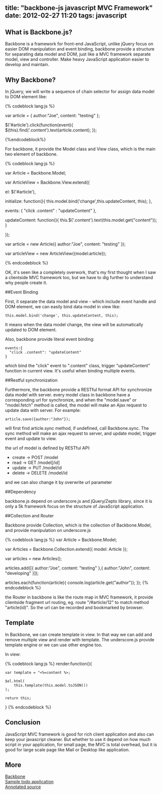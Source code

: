 title: "backbone-js javascript MVC Framework"
date: 2012-02-27 11:20
tags: javascript
---

## What is Backbone.js?

Backbone is a framework for front-end JavaScript, unlike jQuery focus on easier DOM manipulation and event binding, backbone provide a structure for separating data model and DOM, just like a MVC framework separate model, view and controller. Make heavy JavaScript application easier to develop and maintain.

## Why Backbone?

<!-- more -->

In jQuery, we will write a sequence of chain selector for assign data model to DOM element like:

{% codeblock lang:js %}

var article = {
  author:"Joe",
  content: "testing"
};

$('#article').click(function(event){
  $(this).find('.content').text(article.content);
});

{%endcodeblock%}

For backbone, it provide the Model class and View class, which is the main two element of backbone.

{% codeblock lang:js %}

var Article = Backbone.Model;


var ArticleView = Backbone.View.extend({

  el: $('#article'),

  initialize: function(){
    this.model.bind('change',this.updateContent, this);
  },

  events: {
    "click .content" : "updateContent"
  },

  updateContent: function(){
    this.$('.content').text(this.model.get("content"));
  }

});

var article = new Article({
  author:"Joe",
  content: "testing"
});

var articleView = new ArticleView({model:article});

{% endcodeblock %}

OK, it's seen like a completely overwork, that's my first thought when I saw a clientside MVC framework too, but we have to dig further to understand why people create it.

##Event Binding

First, it separate the data model and view - which include event handle and DOM element, we can easily bind data model in view like:

    this.model.bind('change', this.updateContent, this);

It means when the data model change, the view will be automatically updated to DOM element.

Also, backbone provide literal event binding:

    events:{
      "click .content": "updateContent"
    }

which bind the "click" event to ".content" class, trigger "updateContent" function in current view.
It's useful when binding multiple events.

##Restful synchronization

Furthermore, the backbone provide a RESTful format API for synchronize data model with server.
every model class in backbone have a corresponding url for synchronize, and when the "model.save" or "model.fetch" method is called, the model will make an Ajax request to update data with server.
For example:

    article.save({author:"John"});

will first find article.sync method, if undefined, call Backbone.sync.
The sync method will make an ajax request to server, and update model, trigger event and update to view.

the url of model is defined by RESTful API:

* create -> POST /model
* read   -> GET /model[/id]
* update -> PUT /model/id
* delete -> DELETE /model/id

and we can also change it by overwrite url parameter

##Dependency

backbone.js depend on underscore.js and jQuery/Zepto library, since it is only a 5k framework focus on the structure of JavaScript application.

##Collection and Router

Backbone provide Collection, which is the collection of Backbone.Model, and provide manipulation on underscore.js

{% codeblock lang:js %}
var Article = Backbone.Model;

var Articles = Backbone.Collection.extend({
  model: Article
});

var articles = new Articles();

articles.add([{
  author:"Joe",
  content: "testing"
},{
  author:"John",
  content: "developing"
}]);

articles.each(function(article){
  console.log(article.get("author"));
});
{% endcodeblock %}

the Router in backbone is like the route map in MVC framework, it provide clientside fragment url routing, eg. route "/#article/12" to match method "article(id)". So the url can be recorded and bookmarked by browser.

## Template

In Backbone, we can create template in view.
In that way we can add and remove multiple view and render with template.
The underscore.js provide template engine or we can use other engine too.

In view:

{% codeblock lang:js %}
render:function(){

    var template = "<%=content %>;

    $el.html(
        this.template(this.model.toJSON())
    );

    return this;
}
{% endcodeblock %}

## Conclusion

JavaScript MVC framework is good for rich client application and also can keep your javascript cleaner.
But whether to use it depend on how much script in your application, for small page, the MVC is total overhead, but it is good for large scale page like Mail or Desktop like application.

## More

[Backbone](http://documentcloud.github.com/backbone/)  
[Sample todo application](http://documentcloud.github.com/backbone/docs/todos.html)  
[Annotated source](http://documentcloud.github.com/backbone/docs/backbone.html) 
